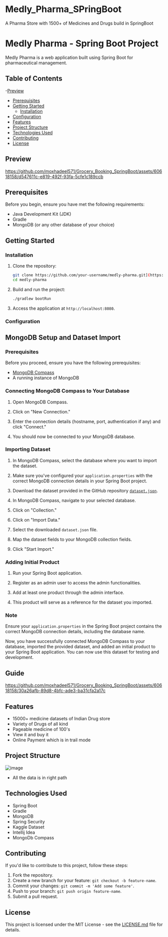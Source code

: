 # Medly_Pharma_SPringBoot
A Pharma Store with 1500+ of Medicines and Drugs build in SpringBoot 
# Medly Pharma - Spring Boot Project

Medly Pharma is a web application built using Spring Boot for pharmaceutical management.

## Table of Contents
-[Preview](#preview)
- [Prerequisites](#prerequisites)
- [Getting Started](#getting-started)
  - [Installation](#installation)
- [Configuration](#configuration)
- [Features](#features)
- [Project Structure](#project-structure)
- [Technologies Used](#technologies-used)
- [Contributing](#contributing)
- [License](#license)
## Preview

https://github.com/moxhadeel571/Grocery_Booking_SpringBoot/assets/60618158/d547611c-e819-492f-93fa-5cfe1c189ccb


## Prerequisites

Before you begin, ensure you have met the following requirements:

- Java Development Kit (JDK)
- Gradle
- MongoDB (or any other database of your choice)

## Getting Started

### Installation

1. Clone the repository:

    ```bash
    git clone https://github.com/your-username/medly-pharma.git](https://github.com/moxhadeel571/Medly_Pharma_SPringBoot.git
    cd medly-pharma
    ```

2. Build and run the project:

    ```bash
    ./gradlew bootRun
    ```

3. Access the application at `http://localhost:8080`.

### Configuration

## MongoDB Setup and Dataset Import

### Prerequisites

Before you proceed, ensure you have the following prerequisites:

- [MongoDB Compass](https://www.mongodb.com/try/download/compass)
- A running instance of MongoDB

### Connecting MongoDB Compass to Your Database

1. Open MongoDB Compass.

2. Click on "New Connection."

3. Enter the connection details (hostname, port, authentication if any) and click "Connect."

4. You should now be connected to your MongoDB database.

### Importing Dataset

1. In MongoDB Compass, select the database where you want to import the dataset.

2. Make sure you've configured your `application.properties` with the correct MongoDB connection details in your Spring Boot project.

3. Download the dataset provided in the GitHub repository [`dataset.json`](https://drive.google.com/file/d/1O0vXtrycJ3bgVCNXStS76tmUV9PQmZuA/view?usp=drive_link).

4. In MongoDB Compass, navigate to your selected database.

5. Click on "Collection."

6. Click on "Import Data."

7. Select the downloaded `dataset.json` file.

8. Map the dataset fields to your MongoDB collection fields.

9. Click "Start Import."

### Adding Initial Product

1. Run your Spring Boot application.

2. Register as an admin user to access the admin functionalities.

3. Add at least one product through the admin interface.

4. This product will serve as a reference for the dataset you imported.

### Note

Ensure your `application.properties` in the Spring Boot project contains the correct MongoDB connection details, including the database name.

Now, you have successfully connected MongoDB Compass to your database, imported the provided dataset, and added an initial product to your Spring Boot application. You can now use this dataset for testing and development.

## Guide 

https://github.com/moxhadeel571/Grocery_Booking_SpringBoot/assets/60618158/30a26afb-89d8-4bfc-ade3-ba31cfa2a17c


## Features

- 15000+ medicine datasets of Indian Drug store
- Variety of Drugs of all kind
- Pageable medicine of 100's
- View it and buy it
- Online Payment which is in trail mode

## Project Structure

![image](https://github.com/moxhadeel571/Medly_Pharma_SPringBoot/assets/60618158/93611492-907b-4a85-bdcd-7d5ca31ce373)

- All the data is in right path 

## Technologies Used

- Spring Boot
- Gradle
- MongoDB
- Spring Security
- Kaggle Dataset
- Intellij Idea
- MongoDb Compass

## Contributing

If you'd like to contribute to this project, follow these steps:

1. Fork the repository.
2. Create a new branch for your feature: `git checkout -b feature-name`.
3. Commit your changes: `git commit -m 'Add some feature'`.
4. Push to your branch: `git push origin feature-name`.
5. Submit a pull request.

## License

This project is licensed under the MIT License - see the [LICENSE.md](LICENSE.md) file for details.
